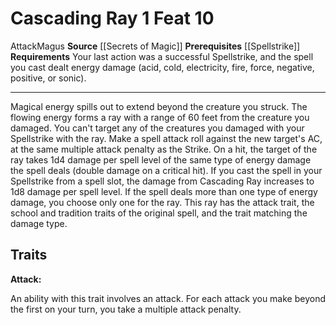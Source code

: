 ﻿---
actions: '[one-action]'
cost: null
element: null
feat: Cascading Ray
frequency: null
heighten_level: null
id: '2868'
level: '10'
name: Cascading Ray
prerequisite: '[[DATABASE/action/Spellstrike|Spellstrike]]'
rarity: Common
requirement: Your last action was a successful Spellstrike, and the spell you cast
  dealt energy damage (acid,cold, electricity, fire, force, negative, positive, or
  sonic).
school: null
source: '[[DATABASE/source/Secrets of Magic|Secrets of Magic]]'
subcategory: null
trait:
- '[[DATABASE/trait/Attack|Attack]]'
- '[[DATABASE/trait/Magus|Magus]]'
trigger: null
type: Feat

---
# Cascading Ray <span class="action-icon">1</span> <span class="item-type">Feat 10</span>

<span class="item-trait">Attack</span><span class="item-trait">Magus</span>
**Source** [[Secrets of Magic]] 
**Prerequisites** [[Spellstrike]]
**Requirements** Your last action was a successful Spellstrike, and the spell you cast dealt energy damage (acid, cold, electricity, fire, force, negative, positive, or sonic).

---
Magical energy spills out to extend beyond the creature you struck. The flowing energy forms a ray with a range of 60 feet from the creature you damaged. You can't target any of the creatures you damaged with your Spellstrike with the ray. Make a spell attack roll against the new target's AC, at the same multiple attack penalty as the Strike. On a hit, the target of the ray takes 1d4 damage per spell level of the same type of energy damage the spell deals (double damage on a critical hit). If you cast the spell in your Spellstrike from a spell slot, the damage from Cascading Ray increases to 1d8 damage per spell level.
 If the spell deals more than one type of energy damage, you choose only one for the ray. This ray has the attack trait, the school and tradition traits of the original spell, and the trait matching the damage type.

## Traits

**Attack:**

An ability with this trait involves an attack. For each attack you make beyond the first on your turn, you take a multiple attack penalty.